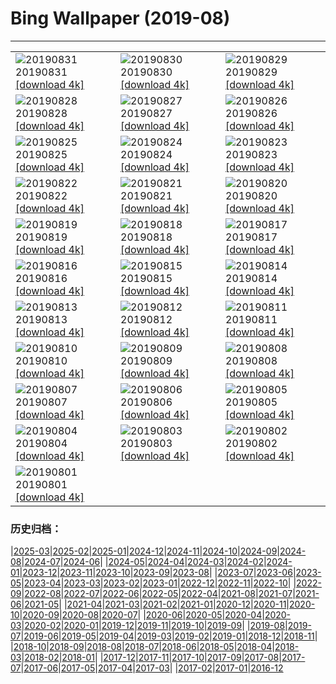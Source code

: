 # Bing Wallpaper (2019-08)
**************

<table><tr><td><img class="wallpaper" src="https://www.bing.com/th?id=OHR.Castelbouc_ZH-CN1475157551_1920x1080.jpg" alt="20190831"> 20190831 <a href="https://www.bing.com/th?id=OHR.Castelbouc_ZH-CN1475157551_UHD.jpg">[download 4k]</a></td><td><img class="wallpaper" src="https://www.bing.com/th?id=OHR.Slackers_ZH-CN1408656264_1920x1080.jpg" alt="20190830"> 20190830 <a href="https://www.bing.com/th?id=OHR.Slackers_ZH-CN1408656264_UHD.jpg">[download 4k]</a></td><td><img class="wallpaper" src="https://www.bing.com/th?id=OHR.AsburyParkNJ_ZH-CN1353073841_1920x1080.jpg" alt="20190829"> 20190829 <a href="https://www.bing.com/th?id=OHR.AsburyParkNJ_ZH-CN1353073841_UHD.jpg">[download 4k]</a></td></tr><tr><td><img class="wallpaper" src="https://www.bing.com/th?id=OHR.HardeeCoFair_ZH-CN8647295545_1920x1080.jpg" alt="20190828"> 20190828 <a href="https://www.bing.com/th?id=OHR.HardeeCoFair_ZH-CN8647295545_UHD.jpg">[download 4k]</a></td><td><img class="wallpaper" src="https://www.bing.com/th?id=OHR.CorsiniGardens_ZH-CN8547012221_1920x1080.jpg" alt="20190827"> 20190827 <a href="https://www.bing.com/th?id=OHR.CorsiniGardens_ZH-CN8547012221_UHD.jpg">[download 4k]</a></td><td><img class="wallpaper" src="https://www.bing.com/th?id=OHR.Krakatoa_ZH-CN8471800710_1920x1080.jpg" alt="20190826"> 20190826 <a href="https://www.bing.com/th?id=OHR.Krakatoa_ZH-CN8471800710_UHD.jpg">[download 4k]</a></td></tr><tr><td><img class="wallpaper" src="https://www.bing.com/th?id=OHR.ParrotsIndia_ZH-CN8386276023_1920x1080.jpg" alt="20190825"> 20190825 <a href="https://www.bing.com/th?id=OHR.ParrotsIndia_ZH-CN8386276023_UHD.jpg">[download 4k]</a></td><td><img class="wallpaper" src="https://www.bing.com/th?id=OHR.WinnatsPass_ZH-CN8251326840_1920x1080.jpg" alt="20190824"> 20190824 <a href="https://www.bing.com/th?id=OHR.WinnatsPass_ZH-CN8251326840_UHD.jpg">[download 4k]</a></td><td><img class="wallpaper" src="https://www.bing.com/th?id=OHR.AugustBears_ZH-CN8159736622_1920x1080.jpg" alt="20190823"> 20190823 <a href="https://www.bing.com/th?id=OHR.AugustBears_ZH-CN8159736622_UHD.jpg">[download 4k]</a></td></tr><tr><td><img class="wallpaper" src="https://www.bing.com/th?id=OHR.FarmlandLandscape_ZH-CN8021236701_1920x1080.jpg" alt="20190822"> 20190822 <a href="https://www.bing.com/th?id=OHR.FarmlandLandscape_ZH-CN8021236701_UHD.jpg">[download 4k]</a></td><td><img class="wallpaper" src="https://www.bing.com/th?id=OHR.DubaiFountain_ZH-CN7944507087_1920x1080.jpg" alt="20190821"> 20190821 <a href="https://www.bing.com/th?id=OHR.DubaiFountain_ZH-CN7944507087_UHD.jpg">[download 4k]</a></td><td><img class="wallpaper" src="https://www.bing.com/th?id=OHR.MaraRiverCrossing_ZH-CN6598585392_1920x1080.jpg" alt="20190820"> 20190820 <a href="https://www.bing.com/th?id=OHR.MaraRiverCrossing_ZH-CN6598585392_UHD.jpg">[download 4k]</a></td></tr><tr><td><img class="wallpaper" src="https://www.bing.com/th?id=OHR.FinlandCamping_ZH-CN6418764403_1920x1080.jpg" alt="20190819"> 20190819 <a href="https://www.bing.com/th?id=OHR.FinlandCamping_ZH-CN6418764403_UHD.jpg">[download 4k]</a></td><td><img class="wallpaper" src="https://www.bing.com/th?id=OHR.Feringasee_ZH-CN6335425001_1920x1080.jpg" alt="20190818"> 20190818 <a href="https://www.bing.com/th?id=OHR.Feringasee_ZH-CN6335425001_UHD.jpg">[download 4k]</a></td><td><img class="wallpaper" src="https://www.bing.com/th?id=OHR.MagdalenCave_ZH-CN6279630125_1920x1080.jpg" alt="20190817"> 20190817 <a href="https://www.bing.com/th?id=OHR.MagdalenCave_ZH-CN6279630125_UHD.jpg">[download 4k]</a></td></tr><tr><td><img class="wallpaper" src="https://www.bing.com/th?id=OHR.DrinkingNectar_ZH-CN6196689688_1920x1080.jpg" alt="20190816"> 20190816 <a href="https://www.bing.com/th?id=OHR.DrinkingNectar_ZH-CN6196689688_UHD.jpg">[download 4k]</a></td><td><img class="wallpaper" src="https://www.bing.com/th?id=OHR.GoldRushYukon_ZH-CN6132080652_1920x1080.jpg" alt="20190815"> 20190815 <a href="https://www.bing.com/th?id=OHR.GoldRushYukon_ZH-CN6132080652_UHD.jpg">[download 4k]</a></td><td><img class="wallpaper" src="https://www.bing.com/th?id=OHR.SmogenSweden_ZH-CN0457682922_1920x1080.jpg" alt="20190814"> 20190814 <a href="https://www.bing.com/th?id=OHR.SmogenSweden_ZH-CN0457682922_UHD.jpg">[download 4k]</a></td></tr><tr><td><img class="wallpaper" src="https://www.bing.com/th?id=OHR.HornedAnole_ZH-CN0388959247_1920x1080.jpg" alt="20190813"> 20190813 <a href="https://www.bing.com/th?id=OHR.HornedAnole_ZH-CN0388959247_UHD.jpg">[download 4k]</a></td><td><img class="wallpaper" src="https://www.bing.com/th?id=OHR.MartianSouthPole_ZH-CN0324422893_1920x1080.jpg" alt="20190812"> 20190812 <a href="https://www.bing.com/th?id=OHR.MartianSouthPole_ZH-CN0324422893_UHD.jpg">[download 4k]</a></td><td><img class="wallpaper" src="https://www.bing.com/th?id=OHR.AmboseliHerd_ZH-CN0249135007_1920x1080.jpg" alt="20190811"> 20190811 <a href="https://www.bing.com/th?id=OHR.AmboseliHerd_ZH-CN0249135007_UHD.jpg">[download 4k]</a></td></tr><tr><td><img class="wallpaper" src="https://www.bing.com/th?id=OHR.TRNPThunderstorm_ZH-CN0178957327_1920x1080.jpg" alt="20190810"> 20190810 <a href="https://www.bing.com/th?id=OHR.TRNPThunderstorm_ZH-CN0178957327_UHD.jpg">[download 4k]</a></td><td><img class="wallpaper" src="https://www.bing.com/th?id=OHR.TrianaBridge_ZH-CN0107319931_1920x1080.jpg" alt="20190809"> 20190809 <a href="https://www.bing.com/th?id=OHR.TrianaBridge_ZH-CN0107319931_UHD.jpg">[download 4k]</a></td><td><img class="wallpaper" src="https://www.bing.com/th?id=OHR.KluaneAspen_ZH-CN0028056280_1920x1080.jpg" alt="20190808"> 20190808 <a href="https://www.bing.com/th?id=OHR.KluaneAspen_ZH-CN0028056280_UHD.jpg">[download 4k]</a></td></tr><tr><td><img class="wallpaper" src="https://www.bing.com/th?id=OHR.LinyantiLeopard_ZH-CN9934758728_1920x1080.jpg" alt="20190807"> 20190807 <a href="https://www.bing.com/th?id=OHR.LinyantiLeopard_ZH-CN9934758728_UHD.jpg">[download 4k]</a></td><td><img class="wallpaper" src="https://www.bing.com/th?id=OHR.qixi_ZH-CN3534017617_1920x1080.jpg" alt="20190806"> 20190806 <a href="https://www.bing.com/th?id=OHR.qixi_ZH-CN3534017617_UHD.jpg">[download 4k]</a></td><td><img class="wallpaper" src="https://www.bing.com/th?id=OHR.WhiteStorksNest_ZH-CN9809680903_1920x1080.jpg" alt="20190805"> 20190805 <a href="https://www.bing.com/th?id=OHR.WhiteStorksNest_ZH-CN9809680903_UHD.jpg">[download 4k]</a></td></tr><tr><td><img class="wallpaper" src="https://www.bing.com/th?id=OHR.ApostleIslands_ZH-CN9543695883_1920x1080.jpg" alt="20190804"> 20190804 <a href="https://www.bing.com/th?id=OHR.ApostleIslands_ZH-CN9543695883_UHD.jpg">[download 4k]</a></td><td><img class="wallpaper" src="https://www.bing.com/th?id=OHR.SwiftFox_ZH-CN9413097062_1920x1080.jpg" alt="20190803"> 20190803 <a href="https://www.bing.com/th?id=OHR.SwiftFox_ZH-CN9413097062_UHD.jpg">[download 4k]</a></td><td><img class="wallpaper" src="https://www.bing.com/th?id=OHR.UhuRLP_ZH-CN5421658032_1920x1080.jpg" alt="20190802"> 20190802 <a href="https://www.bing.com/th?id=OHR.UhuRLP_ZH-CN5421658032_UHD.jpg">[download 4k]</a></td></tr><tr><td><img class="wallpaper" src="https://www.bing.com/th?id=OHR.CrummockWater_ZH-CN9317792500_1920x1080.jpg" alt="20190801"> 20190801 <a href="https://www.bing.com/th?id=OHR.CrummockWater_ZH-CN9317792500_UHD.jpg">[download 4k]</a></td><td></td><td></td></tr></table>

### 历史归档：

|[2025-03](/../2025-03/2025-03.md)|[2025-02](/../2025-02/2025-02.md)|[2025-01](/../2025-01/2025-01.md)|[2024-12](/../2024-12/2024-12.md)|[2024-11](/../2024-11/2024-11.md)|[2024-10](/../2024-10/2024-10.md)|[2024-09](/../2024-09/2024-09.md)|[2024-08](/../2024-08/2024-08.md)|[2024-07](/../2024-07/2024-07.md)|[2024-06](/../2024-06/2024-06.md)|
|[2024-05](/../2024-05/2024-05.md)|[2024-04](/../2024-04/2024-04.md)|[2024-03](/../2024-03/2024-03.md)|[2024-02](/../2024-02/2024-02.md)|[2024-01](/../2024-01/2024-01.md)|[2023-12](/../2023-12/2023-12.md)|[2023-11](/../2023-11/2023-11.md)|[2023-10](/../2023-10/2023-10.md)|[2023-09](/../2023-09/2023-09.md)|[2023-08](/../2023-08/2023-08.md)|
|[2023-07](/../2023-07/2023-07.md)|[2023-06](/../2023-06/2023-06.md)|[2023-05](/../2023-05/2023-05.md)|[2023-04](/../2023-04/2023-04.md)|[2023-03](/../2023-03/2023-03.md)|[2023-02](/../2023-02/2023-02.md)|[2023-01](/../2023-01/2023-01.md)|[2022-12](/../2022-12/2022-12.md)|[2022-11](/../2022-11/2022-11.md)|[2022-10](/../2022-10/2022-10.md)|
|[2022-09](/../2022-09/2022-09.md)|[2022-08](/../2022-08/2022-08.md)|[2022-07](/../2022-07/2022-07.md)|[2022-06](/../2022-06/2022-06.md)|[2022-05](/../2022-05/2022-05.md)|[2022-04](/../2022-04/2022-04.md)|[2021-08](/../2021-08/2021-08.md)|[2021-07](/../2021-07/2021-07.md)|[2021-06](/../2021-06/2021-06.md)|[2021-05](/../2021-05/2021-05.md)|
|[2021-04](/../2021-04/2021-04.md)|[2021-03](/../2021-03/2021-03.md)|[2021-02](/../2021-02/2021-02.md)|[2021-01](/../2021-01/2021-01.md)|[2020-12](/../2020-12/2020-12.md)|[2020-11](/../2020-11/2020-11.md)|[2020-10](/../2020-10/2020-10.md)|[2020-09](/../2020-09/2020-09.md)|[2020-08](/../2020-08/2020-08.md)|[2020-07](/../2020-07/2020-07.md)|
|[2020-06](/../2020-06/2020-06.md)|[2020-05](/../2020-05/2020-05.md)|[2020-04](/../2020-04/2020-04.md)|[2020-03](/../2020-03/2020-03.md)|[2020-02](/../2020-02/2020-02.md)|[2020-01](/../2020-01/2020-01.md)|[2019-12](/../2019-12/2019-12.md)|[2019-11](/../2019-11/2019-11.md)|[2019-10](/../2019-10/2019-10.md)|[2019-09](/../2019-09/2019-09.md)|
|[2019-08](/2019-08.md)|[2019-07](/../2019-07/2019-07.md)|[2019-06](/../2019-06/2019-06.md)|[2019-05](/../2019-05/2019-05.md)|[2019-04](/../2019-04/2019-04.md)|[2019-03](/../2019-03/2019-03.md)|[2019-02](/../2019-02/2019-02.md)|[2019-01](/../2019-01/2019-01.md)|[2018-12](/../2018-12/2018-12.md)|[2018-11](/../2018-11/2018-11.md)|
|[2018-10](/../2018-10/2018-10.md)|[2018-09](/../2018-09/2018-09.md)|[2018-08](/../2018-08/2018-08.md)|[2018-07](/../2018-07/2018-07.md)|[2018-06](/../2018-06/2018-06.md)|[2018-05](/../2018-05/2018-05.md)|[2018-04](/../2018-04/2018-04.md)|[2018-03](/../2018-03/2018-03.md)|[2018-02](/../2018-02/2018-02.md)|[2018-01](/../2018-01/2018-01.md)|
|[2017-12](/../2017-12/2017-12.md)|[2017-11](/../2017-11/2017-11.md)|[2017-10](/../2017-10/2017-10.md)|[2017-09](/../2017-09/2017-09.md)|[2017-08](/../2017-08/2017-08.md)|[2017-07](/../2017-07/2017-07.md)|[2017-06](/../2017-06/2017-06.md)|[2017-05](/../2017-05/2017-05.md)|[2017-04](/../2017-04/2017-04.md)|[2017-03](/../2017-03/2017-03.md)|
|[2017-02](/../2017-02/2017-02.md)|[2017-01](/../2017-01/2017-01.md)|[2016-12](/../2016-12/2016-12.md)